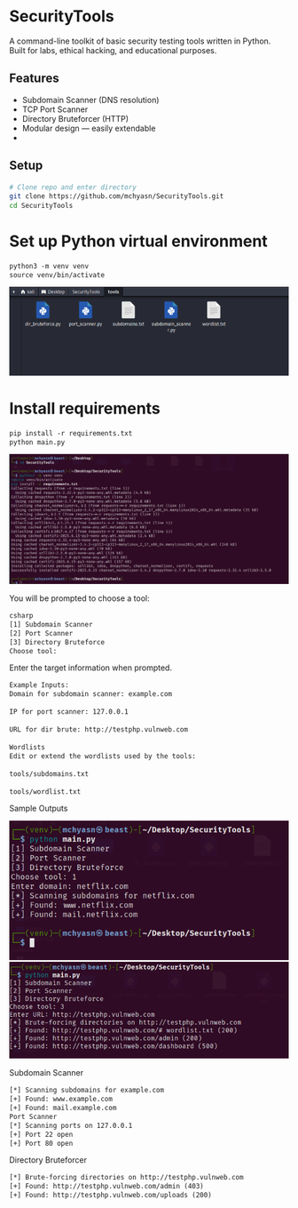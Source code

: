 # SecurityTools

A command-line toolkit of basic security testing tools written in Python.  
Built for labs, ethical hacking, and educational purposes.

## Features

- Subdomain Scanner (DNS resolution)
- TCP Port Scanner
- Directory Bruteforcer (HTTP)
- Modular design — easily extendable
- 
## Setup

```bash
# Clone repo and enter directory
git clone https://github.com/mchyasn/SecurityTools.git
cd SecurityTools
```
# Set up Python virtual environment
```
python3 -m venv venv
source venv/bin/activate
```
![Security Tools Interface](https://raw.githubusercontent.com/mchyasn/cyber-Projs-beginner-to-advanced/main/IntermediateProjects/SecurityTools/screenshots/1.png)

# Install requirements
```
pip install -r requirements.txt
python main.py
```
![Security Tools Dashboard](https://raw.githubusercontent.com/mchyasn/cyber-Projs-beginner-to-advanced/main/IntermediateProjects/SecurityTools/screenshots/Screenshot_2025-07-05_12_53_25.png)

You will be prompted to choose a tool:
```
csharp
[1] Subdomain Scanner
[2] Port Scanner
[3] Directory Bruteforce
Choose tool:
```
Enter the target information when prompted.
```
Example Inputs:
Domain for subdomain scanner: example.com

IP for port scanner: 127.0.0.1

URL for dir brute: http://testphp.vulnweb.com

Wordlists
Edit or extend the wordlists used by the tools:

tools/subdomains.txt

tools/wordlist.txt
```
Sample Outputs

![Security Tools Interface](https://raw.githubusercontent.com/mchyasn/cyber-Projs-beginner-to-advanced/main/IntermediateProjects/SecurityTools/screenshots/2.png)
![Security Tools Interface](https://raw.githubusercontent.com/mchyasn/cyber-Projs-beginner-to-advanced/main/IntermediateProjects/SecurityTools/screenshots/4.png)

Subdomain Scanner
```
[*] Scanning subdomains for example.com
[+] Found: www.example.com
[+] Found: mail.example.com
Port Scanner
[*] Scanning ports on 127.0.0.1
[+] Port 22 open
[+] Port 80 open
```
Directory Bruteforcer
```
[*] Brute-forcing directories on http://testphp.vulnweb.com
[+] Found: http://testphp.vulnweb.com/admin (403)
[+] Found: http://testphp.vulnweb.com/uploads (200)
```


